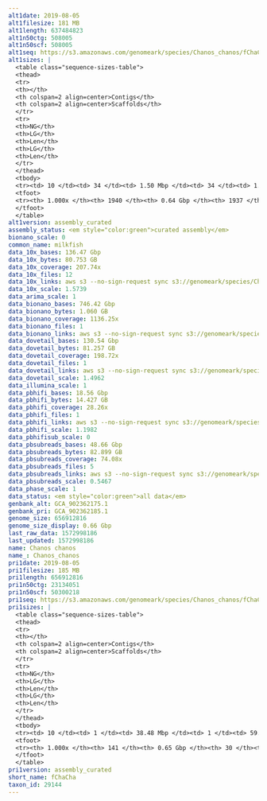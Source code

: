 ```yaml
---
alt1date: 2019-08-05
alt1filesize: 181 MB
alt1length: 637484823
alt1n50ctg: 508005
alt1n50scf: 508005
alt1seq: https://s3.amazonaws.com/genomeark/species/Chanos_chanos/fChaCha1/assembly_curated/fChaCha1.alt.cur.20190805.fasta.gz
alt1sizes: |
  <table class="sequence-sizes-table">
  <thead>
  <tr>
  <th></th>
  <th colspan=2 align=center>Contigs</th>
  <th colspan=2 align=center>Scaffolds</th>
  </tr>
  <tr>
  <th>NG</th>
  <th>LG</th>
  <th>Len</th>
  <th>LG</th>
  <th>Len</th>
  </tr>
  </thead>
  <tbody>
  <tr><td> 10 </td><td> 34 </td><td> 1.50 Mbp </td><td> 34 </td><td> 1.50 Mbp </td></tr>  <tr><td> 20 </td><td> 86 </td><td> 1.02 Mbp </td><td> 86 </td><td> 1.02 Mbp </td></tr>  <tr><td> 30 </td><td> 160 </td><td> 0.77 Mbp </td><td> 160 </td><td> 0.77 Mbp </td></tr>  <tr><td> 40 </td><td> 252 </td><td> 0.63 Mbp </td><td> 252 </td><td> 0.63 Mbp </td></tr>  <tr style="background-color:#cccccc;"><td> 50 </td><td> 365 </td><td> 0.51 Mbp </td><td> 365 </td><td> 0.51 Mbp </td></tr>  <tr><td> 60 </td><td> 504 </td><td> 0.41 Mbp </td><td> 504 </td><td> 0.41 Mbp </td></tr>  <tr><td> 70 </td><td> 678 </td><td> 0.33 Mbp </td><td> 678 </td><td> 0.33 Mbp </td></tr>  <tr><td> 80 </td><td> 901 </td><td> 0.24 Mbp </td><td> 901 </td><td> 0.24 Mbp </td></tr>  <tr><td> 90 </td><td> 1208 </td><td> 0.17 Mbp </td><td> 1208 </td><td> 0.17 Mbp </td></tr>  <tr><td> 100 </td><td> 1939 </td><td> 721  bp </td><td> 1936 </td><td> 721  bp </td></tr>  </tbody>
  <tfoot>
  <tr><th> 1.000x </th><th> 1940 </th><th> 0.64 Gbp </th><th> 1937 </th><th> 0.64 Gbp </th></tr>
  </tfoot>
  </table>
alt1version: assembly_curated
assembly_status: <em style="color:green">curated assembly</em>
bionano_scale: 0
common_name: milkfish
data_10x_bases: 136.47 Gbp
data_10x_bytes: 80.753 GB
data_10x_coverage: 207.74x
data_10x_files: 12
data_10x_links: aws s3 --no-sign-request sync s3://genomeark/species/Chanos_chanos/fChaCha1/genomic_data/10x/ .<br>
data_10x_scale: 1.5739
data_arima_scale: 1
data_bionano_bases: 746.42 Gbp
data_bionano_bytes: 1.060 GB
data_bionano_coverage: 1136.25x
data_bionano_files: 1
data_bionano_links: aws s3 --no-sign-request sync s3://genomeark/species/Chanos_chanos/fChaCha1/genomic_data/bionano/ .<br>
data_dovetail_bases: 130.54 Gbp
data_dovetail_bytes: 81.257 GB
data_dovetail_coverage: 198.72x
data_dovetail_files: 1
data_dovetail_links: aws s3 --no-sign-request sync s3://genomeark/species/Chanos_chanos/fChaCha1/genomic_data/dovetail/ .<br>
data_dovetail_scale: 1.4962
data_illumina_scale: 1
data_pbhifi_bases: 18.56 Gbp
data_pbhifi_bytes: 14.427 GB
data_pbhifi_coverage: 28.26x
data_pbhifi_files: 1
data_pbhifi_links: aws s3 --no-sign-request sync s3://genomeark/species/Chanos_chanos/fChaCha1/genomic_data/pacbio/ . --exclude "*subreads.bam*"<br>
data_pbhifi_scale: 1.1982
data_pbhifisub_scale: 0
data_pbsubreads_bases: 48.66 Gbp
data_pbsubreads_bytes: 82.899 GB
data_pbsubreads_coverage: 74.08x
data_pbsubreads_files: 5
data_pbsubreads_links: aws s3 --no-sign-request sync s3://genomeark/species/Chanos_chanos/fChaCha1/genomic_data/pacbio/ . --exclude "*ccs*bam*"<br>
data_pbsubreads_scale: 0.5467
data_phase_scale: 1
data_status: <em style="color:green">all data</em>
genbank_alt: GCA_902362175.1
genbank_pri: GCA_902362185.1
genome_size: 656912816
genome_size_display: 0.66 Gbp
last_raw_data: 1572998186
last_updated: 1572998186
name: Chanos chanos
name_: Chanos_chanos
pri1date: 2019-08-05
pri1filesize: 185 MB
pri1length: 656912816
pri1n50ctg: 23134051
pri1n50scf: 50300218
pri1seq: https://s3.amazonaws.com/genomeark/species/Chanos_chanos/fChaCha1/assembly_curated/fChaCha1.pri.cur.20190805.fasta.gz
pri1sizes: |
  <table class="sequence-sizes-table">
  <thead>
  <tr>
  <th></th>
  <th colspan=2 align=center>Contigs</th>
  <th colspan=2 align=center>Scaffolds</th>
  </tr>
  <tr>
  <th>NG</th>
  <th>LG</th>
  <th>Len</th>
  <th>LG</th>
  <th>Len</th>
  </tr>
  </thead>
  <tbody>
  <tr><td> 10 </td><td> 1 </td><td> 38.48 Mbp </td><td> 1 </td><td> 59.74 Mbp </td></tr>  <tr><td> 20 </td><td> 3 </td><td> 37.80 Mbp </td><td> 2 </td><td> 58.65 Mbp </td></tr>  <tr><td> 30 </td><td> 5 </td><td> 31.75 Mbp </td><td> 3 </td><td> 53.91 Mbp </td></tr>  <tr><td> 40 </td><td> 7 </td><td> 23.79 Mbp </td><td> 4 </td><td> 53.69 Mbp </td></tr>  <tr style="background-color:#cccccc;"><td> 50 </td><td> 10 </td><td style="background-color:#88ff88;"> 23.13 Mbp </td><td> 5 </td><td style="background-color:#88ff88;"> 50.30 Mbp </td></tr>  <tr><td> 60 </td><td> 13 </td><td> 16.20 Mbp </td><td> 7 </td><td> 48.34 Mbp </td></tr>  <tr><td> 70 </td><td> 19 </td><td> 8.84 Mbp </td><td> 8 </td><td> 43.79 Mbp </td></tr>  <tr><td> 80 </td><td> 29 </td><td> 4.91 Mbp </td><td> 10 </td><td> 25.52 Mbp </td></tr>  <tr><td> 90 </td><td> 49 </td><td> 2.43 Mbp </td><td> 12 </td><td> 23.84 Mbp </td></tr>  <tr><td> 100 </td><td> 140 </td><td> 1.59 Kbp </td><td> 29 </td><td> 21.53 Kbp </td></tr>  </tbody>
  <tfoot>
  <tr><th> 1.000x </th><th> 141 </th><th> 0.65 Gbp </th><th> 30 </th><th> 0.66 Gbp </th></tr>
  </tfoot>
  </table>
pri1version: assembly_curated
short_name: fChaCha
taxon_id: 29144
---
```

